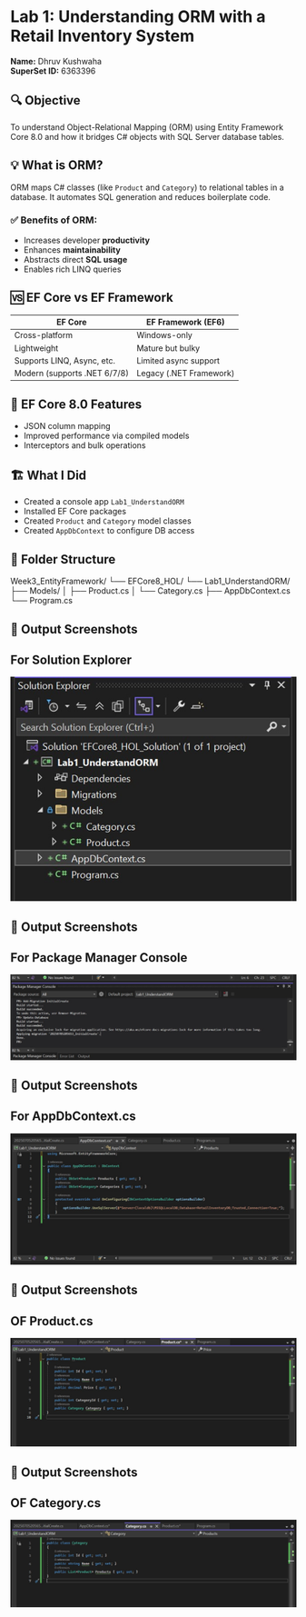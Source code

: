 # Lab 1: Understanding ORM with a Retail Inventory System

**Name:** Dhruv Kushwaha  
**SuperSet ID:** 6363396

## 🔍 Objective
To understand Object-Relational Mapping (ORM) using Entity Framework Core 8.0 and how it bridges C# objects with SQL Server database tables.

## 💡 What is ORM?
ORM maps C# classes (like `Product` and `Category`) to relational tables in a database. It automates SQL generation and reduces boilerplate code.

### ✅ Benefits of ORM:
- Increases developer **productivity**
- Enhances **maintainability**
- Abstracts direct **SQL usage**
- Enables rich LINQ queries

## 🆚 EF Core vs EF Framework
| EF Core                         | EF Framework (EF6)         |
|--------------------------------|----------------------------|
| Cross-platform                 | Windows-only               |
| Lightweight                    | Mature but bulky           |
| Supports LINQ, Async, etc.     | Limited async support      |
| Modern (supports .NET 6/7/8)   | Legacy (.NET Framework)    |

## 🚀 EF Core 8.0 Features
- JSON column mapping
- Improved performance via compiled models
- Interceptors and bulk operations

## 🏗️ What I Did
- Created a console app `Lab1_UnderstandORM`
- Installed EF Core packages
- Created `Product` and `Category` model classes
- Created `AppDbContext` to configure DB access

## 📂 Folder Structure
Week3_EntityFramework/
└── EFCore8_HOL/
└── Lab1_UnderstandORM/
├── Models/
│ ├── Product.cs
│ └── Category.cs
├── AppDbContext.cs
└── Program.cs

## 📸 Output Screenshots
## For Solution Explorer
![Output](./Output/result1.jpg)

## 📸 Output Screenshots
## For Package Manager Console
![Output](./Output/res.jpg)

## 📸 Output Screenshots
## For AppDbContext.cs
![Output](./Output/result2.jpg)

## 📸 Output Screenshots
## OF Product.cs
![Output](./Output/result3.jpg)

## 📸 Output Screenshots
## OF Category.cs
![Output](./Output/result4.jpg)